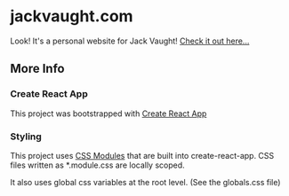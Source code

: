 # jackvaught.com

Look! It's a personal website for Jack Vaught! [Check it out here...](https://jackvaught.com)

## More Info

### Create React App

This project was bootstrapped with [Create React App](https://github.com/facebook/create-react-app)

### Styling

This project uses [CSS Modules](https://facebook.github.io/create-react-app/docs/adding-a-css-modules-stylesheet) that are built into create-react-app. CSS files written as *.module.css are locally scoped.

It also uses global css variables at the root level. (See the globals.css file)


